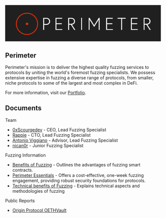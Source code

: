 <img src="assets/perimeter-logo.png" alt="Perimeter Logo">

## Perimeter
Perimeter's mission is to deliver the highest quality fuzzing services to protocols by uniting the world's foremost fuzzing specialists. We possess extensive expertise in fuzzing a diverse range of protocols, from smaller, niche protocols to some of the largest and most complex in DeFi.

For more information, visit our [Portfolio](portfolio/Portfolio%20-%20Perimeter.md).

## Documents
Team
- [0xScourgedev](portfolio/Portfolio%20-%200xScourgedev.md) - CEO, Lead Fuzzing Specialist
- [Rappie](portfolio/Portfolio%20-%20Rappie.md) - CTO, Lead Fuzzing Specialist
- [Antonio Viggiano](portfolio/Portfolio%20-%20Antonio%20Viggiano.md) - Advisor, Lead Fuzzing Specialist
- [nican0r](portfolio/Portfolio%20-%20nican0r.md) - Junior Fuzzing Specialist

Fuzzing Information
- [Benefits of Fuzzing](services/Benefits%20of%20Fuzzing.md) - Outlines the advantages of fuzzing smart contracts.
- [Perimeter Essentials](services/Perimeter%20Essentials.md) - Offers a cost-effective, one-week fuzzing engagement, providing robust security foundations for protocols.
- [Technical benefits of Fuzzing](services/Technical%20Concepts%20of%20Fuzzing.md) - Explains technical aspects and methodologies of fuzzing

Public Reports
- [Origin Protocol OETHVault](reports/Origin%20Protocol%20OETHVault%20-%20Fuzzing%20Report.pdf)
